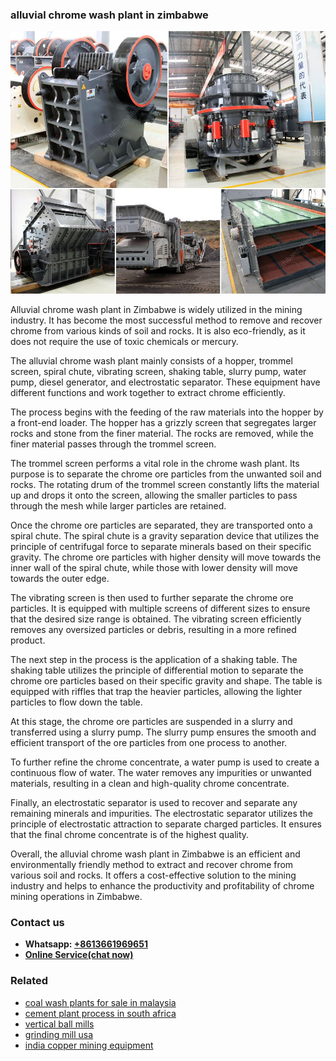 <h3>alluvial chrome wash plant in zimbabwe</h3><img src='1704951412.jpg' alt=''><p>Alluvial chrome wash plant in Zimbabwe is widely utilized in the mining industry. It has become the most successful method to remove and recover chrome from various kinds of soil and rocks. It is also eco-friendly, as it does not require the use of toxic chemicals or mercury.</p><p>The alluvial chrome wash plant mainly consists of a hopper, trommel screen, spiral chute, vibrating screen, shaking table, slurry pump, water pump, diesel generator, and electrostatic separator. These equipment have different functions and work together to extract chrome efficiently.</p><p>The process begins with the feeding of the raw materials into the hopper by a front-end loader. The hopper has a grizzly screen that segregates larger rocks and stone from the finer material. The rocks are removed, while the finer material passes through the trommel screen.</p><p>The trommel screen performs a vital role in the chrome wash plant. Its purpose is to separate the chrome ore particles from the unwanted soil and rocks. The rotating drum of the trommel screen constantly lifts the material up and drops it onto the screen, allowing the smaller particles to pass through the mesh while larger particles are retained.</p><p>Once the chrome ore particles are separated, they are transported onto a spiral chute. The spiral chute is a gravity separation device that utilizes the principle of centrifugal force to separate minerals based on their specific gravity. The chrome ore particles with higher density will move towards the inner wall of the spiral chute, while those with lower density will move towards the outer edge.</p><p>The vibrating screen is then used to further separate the chrome ore particles. It is equipped with multiple screens of different sizes to ensure that the desired size range is obtained. The vibrating screen efficiently removes any oversized particles or debris, resulting in a more refined product.</p><p>The next step in the process is the application of a shaking table. The shaking table utilizes the principle of differential motion to separate the chrome ore particles based on their specific gravity and shape. The table is equipped with riffles that trap the heavier particles, allowing the lighter particles to flow down the table.</p><p>At this stage, the chrome ore particles are suspended in a slurry and transferred using a slurry pump. The slurry pump ensures the smooth and efficient transport of the ore particles from one process to another.</p><p>To further refine the chrome concentrate, a water pump is used to create a continuous flow of water. The water removes any impurities or unwanted materials, resulting in a clean and high-quality chrome concentrate.</p><p>Finally, an electrostatic separator is used to recover and separate any remaining minerals and impurities. The electrostatic separator utilizes the principle of electrostatic attraction to separate charged particles. It ensures that the final chrome concentrate is of the highest quality.</p><p>Overall, the alluvial chrome wash plant in Zimbabwe is an efficient and environmentally friendly method to extract and recover chrome from various soil and rocks. It offers a cost-effective solution to the mining industry and helps to enhance the productivity and profitability of chrome mining operations in Zimbabwe.</p><h3>Contact us</h3><ul><li><strong>Whatsapp:&nbsp;<a href="https://wa.me/8613661969651">+8613661969651</a></strong></li><li><a href="https://swt.shibang-china.com/?git&amp;zhl&amp;alluvial chrome wash plant in zimbabwe"><strong>Online Service(chat now)</strong></a></li></ul><h3>Related</h3><ul><li><a href='coal wash plants for sale in malaysia.md'>coal wash plants for sale in malaysia</a></li><li><a href='cement plant process in south africa.md'>cement plant process in south africa</a></li><li><a href='vertical ball mills.md'>vertical ball mills</a></li><li><a href='grinding mill usa.md'>grinding mill usa</a></li><li><a href='india copper mining equipment.md'>india copper mining equipment</a></li></ul>